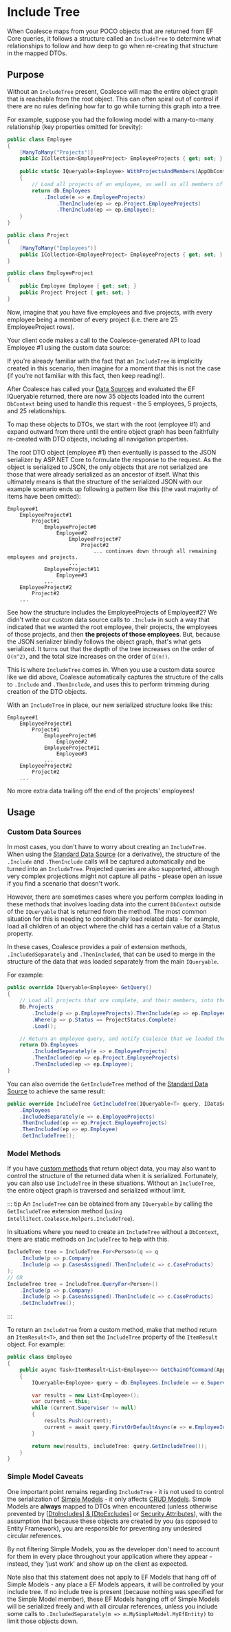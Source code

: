 # Include Tree

When Coalesce maps from your POCO objects that are returned from EF Core queries, it follows a structure called an `IncludeTree` to determine what relationships to follow and how deep to go when re-creating that structure in the mapped DTOs.


## Purpose

Without an `IncludeTree` present, Coalesce will map the entire object graph that is reachable from the root object. This can often spiral out of control if there are no rules defining how far to go while turning this graph into a tree.

For example, suppose you had the following model with a many-to-many relationship (key properties omitted for brevity):

``` c#
public class Employee
{
    [ManyToMany("Projects")]
    public ICollection<EmployeeProject> EmployeeProjects { get; set; }
            
    public static IQueryable<Employee> WithProjectsAndMembers(AppDbContext db, ClaimsPrincipal user)
    {
        // Load all projects of an employee, as well as all members of those projects.
        return db.Employees
            .Include(e => e.EmployeeProjects)
                .ThenInclude(ep => ep.Project.EmployeeProjects)
                .ThenInclude(ep => ep.Employee);
    }
}

public class Project
{
    [ManyToMany("Employees")]
    public ICollection<EmployeeProject> EmployeeProjects { get; set; }
}

public class EmployeeProject
{
    public Employee Employee { get; set; }
    public Project Project { get; set; }
}
```

Now, imagine that you have five employees and five projects, with every employee being a member of every project (i.e. there are 25 EmployeeProject rows).

Your client code makes a call to the Coalesce-generated API to load Employee #1 using the custom data source:

<CodeTabs>
<template #vue>

``` ts
import { Employee } from '@/viewmodels.g'
import { EmployeeViewModel } from '@/viewmodels.g'

var employee = new EmployeeViewModel();
employee.$dataSource = new Employee.DataSources.WithProjectsAndMembers();
employee.$load(1);
```

</template>
</CodeTabs>

If you're already familiar with the fact that an `IncludeTree` is implicitly created in this scenario, then imagine for a moment that this is not the case (if you're not familiar with this fact, then keep reading!).

After Coalesce has called your [Data Sources](/modeling/model-components/data-sources.md) and evaluated the EF IQueryable returned, there are now 35 objects loaded into the current `DbContext` being used to handle this request - the 5 employees, 5 projects, and 25 relationships.

To map these objects to DTOs, we start with the root (employee #1) and expand outward from there until the entire object graph has been faithfully re-created with DTO objects, including all navigation properties.

The root DTO object (employee #1) then eventually is passed to the JSON serializer by ASP.NET Core to formulate the response to the request. As the object is serialized to JSON, the only objects that are not serialized are those that were already serialized as an ancestor of itself. What this ultimately means is that the structure of the serialized JSON with our example scenario ends up following a pattern like this (the vast majority of items have been omitted):

``` :no-line-numbers
Employee#1
    EmployeeProject#1
        Project#1
            EmployeeProject#6
                Employee#2
                    EmployeeProject#7
                        Project#2
                            ... continues down through all remaining employees and projects.
                    ...
            EmployeeProject#11
                Employee#3
            ...
    EmployeeProject#2
        Project#2
    ...
```

See how the structure includes the EmployeeProjects of Employee#2? We didn't write our custom data source calls to `.Include` in such a way that indicated that we wanted the root employee, their projects, the employees of those projects, and then **the projects of those employees**. But, because the JSON serializer blindly follows the object graph, that's what gets serialized. It turns out that the depth of the tree increases on the order of `O(n^2)`, and the total size increases on the order of `Ω(n!)`.

This is where `IncludeTree` comes in. When you use a custom data source like we did above, Coalesce automatically captures the structure of the calls to `.Include` and `.ThenInclude`, and uses this to perform trimming during creation of the DTO objects.

With an `IncludeTree` in place, our new serialized structure looks like this:

``` :no-line-numbers
Employee#1
    EmployeeProject#1
        Project#1
            EmployeeProject#6
                Employee#2
            EmployeeProject#11
                Employee#3
            ...
    EmployeeProject#2
        Project#2
    ...
```

No more extra data trailing off the end of the projects' employees!


## Usage

### Custom Data Sources

In most cases, you don't have to worry about creating an `IncludeTree`. When using the [Standard Data Source](/modeling/model-components/data-sources.md#standard-data-source) (or a derivative), the structure of the `.Include` and `.ThenInclude` calls will be captured automatically and be turned into an `IncludeTree`. Projected queries are also supported, although very complex projections might not capture all paths - please open an issue if you find a scenario that doesn't work.

However, there are sometimes cases where you perform complex loading in these methods that involves loading data into the current `DbContext` outside of the `IQueryable` that is returned from the method. The most common situation for this is needing to conditionally load related data - for example, load all children of an object where the child has a certain value of a Status property.

In these cases, Coalesce provides a pair of extension methods, `.IncludedSeparately` and `.ThenIncluded`, that can be used to merge in the structure of the data that was loaded separately from the main `IQueryable`.

For example:

``` c#
public override IQueryable<Employee> GetQuery()
{
    // Load all projects that are complete, and their members, into the db context.
    Db.Projects
        .Include(p => p.EmployeeProjects).ThenInclude(ep => ep.Employee)
        .Where(p => p.Status == ProjectStatus.Complete)
        .Load();

    // Return an employee query, and notify Coalesce that we loaded the projects in a different query.
    return Db.Employees
        .IncludedSeparately(e => e.EmployeeProjects)
        .ThenIncluded(ep => ep.Project.EmployeeProjects)
        .ThenIncluded(ep => ep.Employee);
}
```

You can also override the `GetIncludeTree` method of the [Standard Data Source](/modeling/model-components/data-sources.md#standard-data-source) to achieve the same result:

``` c#
public override IncludeTree GetIncludeTree(IQueryable<T> query, IDataSourceParameters parameters) => Db
    .Employees
    .IncludedSeparately(e => e.EmployeeProjects)
    .ThenIncluded(ep => ep.Project.EmployeeProjects)
    .ThenIncluded(ep => ep.Employee)
    .GetIncludeTree(); 
```

### Model Methods

If you have [custom methods](/modeling/model-components/methods.md) that return object data, you may also want to control the structure of the returned data when it is serialized. Fortunately, you can also use `IncludeTree` in these situations. Without an `IncludeTree`, the entire object graph is traversed and serialized without limit.

::: tip
An `IncludeTree` can be obtained from any `IQueryable` by calling the `GetIncludeTree` extension method (`using IntelliTect.Coalesce.Helpers.IncludeTree`).

In situations where you need to create an `IncludeTree` without a `DbContext`, there are static methods on `IncludeTree` to help with this.

``` c#
IncludeTree tree = IncludeTree.For<Person>(q => q
    .Include(p => p.Company)
    .Include(p => p.CasesAssigned).ThenInclude(c => c.CaseProducts)
);
// OR
IncludeTree tree = IncludeTree.QueryFor<Person>()
    .Include(p => p.Company)
    .Include(p => p.CasesAssigned).ThenInclude(c => c.CaseProducts)
    .GetIncludeTree();
```
:::

To return an `IncludeTree` from a custom method, make that method return an `ItemResult<T>`, and then set the `IncludeTree` property of the `ItemResult` object. For example:

``` c#
public class Employee
{
    public async Task<ItemResult<List<Employee>>> GetChainOfCommand(AppDbContext db)
    {
        IQueryable<Employee> query = db.Employees.Include(e => e.Supervisor);

        var results = new List<Employee>();
        var current = this;
        while (current.Supervisor != null)
        {
            results.Push(current);
            current = await query.FirstOrDefaultAsync(e => e.EmployeeId == current.SupervisorId);
        }

        return new(results, includeTree: query.GetIncludeTree());
    }
}
```


### Simple Model Caveats

One important point remains regarding `IncludeTree` - it is not used to control the serialization of [Simple Models](/modeling/model-types/simple-models.md) - it only affects [CRUD Models](/modeling/model-types/crud.md). Simple Models are **always** mapped to DTOs when encountered (unless otherwise prevented by [[DtoIncludes] & [DtoExcludes]](/modeling/model-components/attributes/dto-includes-excludes.md) or [Security Attributes](/modeling/model-components/attributes/security-attribute.md)), with the assumption that because these objects are created by you (as opposed to Entity Framework), you are responsible for preventing any undesired circular references.

By not filtering Simple Models, you as the developer don't need to account for them in every place throughout your application where they appear - instead, they 'just work' and show up on the client as expected.

Note also that this statement does not apply to EF Models that hang off of Simple Models - any place a EF Models appears, it will be controlled by your include tree. If no include tree is present (because nothing was specified for the Simple Model member), these EF Models hanging off of Simple Models will be serialized freely and with all circular references, unless you include some calls to `.IncludedSeparately(m => m.MySimpleModel.MyEfEntity)` to limit those objects down.